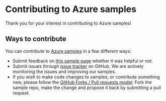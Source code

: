 # Contributing to Azure samples

Thank you for your interest in contributing to Azure samples!

## Ways to contribute

You can contribute to [Azure samples](https://github.com/Azure-Samples/managed-disk-dotnet-create-virtual-machine-using-specialized-disk-from-snapshot) in a few different ways:

- Submit feedback on [this sample page](https://azure.microsoft.com/documentation/samples/managed-disk-dotnet-create-virtual-machine-using-specialized-disk-from-snapshot/) whether it was helpful or not.  
- Submit issues through [issue tracker](https://github.com/Azure-Samples/managed-disk-dotnet-create-virtual-machine-using-specialized-disk-from-snapshot/issues) on GitHub. We are actively monitoring the issues and improving our samples.
- If you wish to make code changes to samples, or contribute something new, please follow the [GitHub Forks / Pull requests model](https://help.github.com/articles/fork-a-repo/): Fork the sample repo, make the change and propose it back by submitting a pull request.